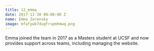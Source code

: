 ```yaml
---
title: 12_emma
date: 2017-11-30 00:00:00 Z
name: Emma Zorensky
image: mfafywb7dugfrvpmhmwq.png
---
```


Emma joined the team in 2017 as a Masters student at UCSF and now provides support across teams, including managing the website.
